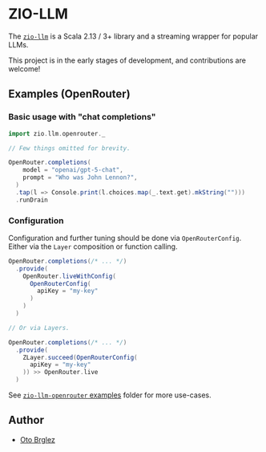 # ZIO-LLM

The [`zio-llm`][zio-llm] is a Scala 2.13 / 3+ library and a streaming wrapper for popular LLMs.

This project is in the early stages of development, and contributions are welcome!

## Examples (OpenRouter)

### Basic usage with "chat completions"

```scala
import zio.llm.openrouter._

// Few things omitted for brevity.

OpenRouter.completions(
    model = "openai/gpt-5-chat",
    prompt = "Who was John Lennon?",
  )
  .tap(l => Console.print(l.choices.map(_.text.get).mkString("")))
  .runDrain
```

### Configuration

Configuration and further tuning should be done via `OpenRouterConfig`. Either via the `Layer` composition or function
calling.

```scala
OpenRouter.completions(/* ... */)
  .provide(
    OpenRouter.liveWithConfig(
      OpenRouterConfig(
        apiKey = "my-key"
      )
    )
  )

// Or via Layers.

OpenRouter.completions(/* ... */)
  .provide(
    ZLayer.succeed(OpenRouterConfig(
      apiKey = "my-key"
    )) >> OpenRouter.live
  )
```

See [`zio-llm-openrouter` examples](zio-llm-openrouter/src/main/scala/zio/llm/openrouter/examples) folder for more
use-cases.

## Author

- [Oto Brglez](https://github.com/otobrglez)

[zio-llm]: https://github.com/otobrglez/zio-llm